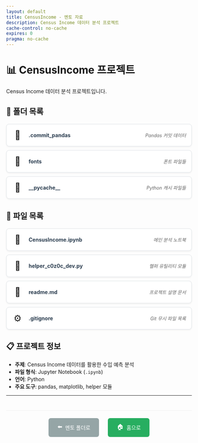 ```yaml
---
layout: default
title: CensusIncome - 멘토 자료
description: Census Income 데이터 분석 프로젝트
cache-control: no-cache
expires: 0
pragma: no-cache
---
```


# 📊 CensusIncome 프로젝트

Census Income 데이터 분석 프로젝트입니다.

## 📁 폴더 목록

<div class="file-list">
  <div class="folder-item">
    <div class="item-link folder-display">
      <span class="item-icon">📂</span>
      <span class="item-name">.commit_pandas</span>
      <span class="item-desc">Pandas 커밋 데이터</span>
    </div>
  </div>
  
  <div class="folder-item">
    <div class="item-link folder-display">
      <span class="item-icon">📂</span>
      <span class="item-name">fonts</span>
      <span class="item-desc">폰트 파일들</span>
    </div>
  </div>
  
  <div class="folder-item">
    <div class="item-link folder-display">
      <span class="item-icon">📂</span>
      <span class="item-name">__pycache__</span>
      <span class="item-desc">Python 캐시 파일들</span>
    </div>
  </div>
</div>

## 📄 파일 목록

<div class="file-list">
  <div class="file-item">
    <a href="{{ site.baseurl }}/멘토/CensusIncome/CensusIncome.ipynb" class="item-link file" target="_blank">
      <span class="item-icon">📓</span>
      <span class="item-name">CensusIncome.ipynb</span>
      <span class="item-desc">메인 분석 노트북</span>
    </a>
  </div>
  
  <div class="file-item">
    <a href="{{ site.baseurl }}/멘토/CensusIncome/helper_c0z0c_dev.py" class="item-link file" target="_blank">
      <span class="item-icon">🐍</span>
      <span class="item-name">helper_c0z0c_dev.py</span>
      <span class="item-desc">헬퍼 유틸리티 모듈</span>
    </a>
  </div>
  
  <div class="file-item">
    <a href="{{ site.baseurl }}/멘토/CensusIncome/readme.md" class="item-link file" target="_blank">
      <span class="item-icon">📖</span>
      <span class="item-name">readme.md</span>
      <span class="item-desc">프로젝트 설명 문서</span>
    </a>
  </div>
  
  <div class="file-item">
    <div class="item-link file-display">
      <span class="item-icon">⚙️</span>
      <span class="item-name">.gitignore</span>
      <span class="item-desc">Git 무시 파일 목록</span>
    </div>
  </div>
</div>

## 📋 프로젝트 정보

- **주제**: Census Income 데이터를 활용한 수입 예측 분석
- **파일 형식**: Jupyter Notebook (`.ipynb`)
- **언어**: Python
- **주요 도구**: pandas, matplotlib, helper 모듈

---

<div class="navigation-footer">
  <a href="{{ site.baseurl }}/멘토/" class="nav-button back">
    <span class="nav-icon">⬅️</span> 멘토 폴더로
  </a>
  <a href="{{ site.baseurl }}/" class="nav-button home">
    <span class="nav-icon">🏠</span> 홈으로
  </a>
</div>

<style>
.file-list {
  margin: 20px 0;
}

.folder-item, .file-item {
  margin-bottom: 10px;
}

.item-link {
  display: flex;
  align-items: center;
  padding: 15px;
  background: white;
  border-radius: 8px;
  text-decoration: none;
  border: 1px solid #dee2e6;
  transition: all 0.3s ease;
  box-shadow: 0 2px 4px rgba(0,0,0,0.05);
}

.item-link:hover {
  transform: translateY(-2px);
  box-shadow: 0 4px 8px rgba(0,0,0,0.1);
  text-decoration: none;
}

.item-link.folder:hover, .folder-display:hover {
  background: #fff3e0;
  border-color: #ff9800;
}

.item-link.file:hover {
  background: #e8f5e8;
  border-color: #4caf50;
}

.folder-display, .file-display {
  cursor: default;
}

.item-icon {
  font-size: 24px;
  margin-right: 15px;
  width: 30px;
  text-align: center;
}

.item-name {
  font-weight: bold;
  color: #2c3e50;
  margin-right: 15px;
  flex: 1;
}

.item-desc {
  color: #666;
  font-size: 0.9em;
  font-style: italic;
}

.navigation-footer {
  margin-top: 40px;
  padding-top: 20px;
  border-top: 1px solid #eee;
  text-align: center;
}

.nav-button {
  display: inline-flex;
  align-items: center;
  padding: 12px 24px;
  background: #3498db;
  color: white;
  border-radius: 6px;
  text-decoration: none;
  transition: all 0.3s ease;
  margin: 0 10px;
}

.nav-button:hover {
  background: #2980b9;
  transform: translateY(-2px);
  text-decoration: none;
  color: white;
}

.nav-button.home {
  background: #27ae60;
}

.nav-button.home:hover {
  background: #219a52;
}

.nav-button.back {
  background: #95a5a6;
}

.nav-button.back:hover {
  background: #7f8c8d;
}

.nav-icon {
  margin-right: 8px;
  font-size: 16px;
}
</style>

